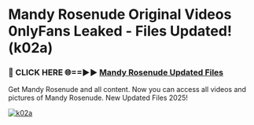 # Mandy Rosenude Original Videos 0nlyFans Leaked - Files Updated! (k02a)

<h3>🔴 CLICK HERE 🌐==►► <a href="https://tinyurl.com/y5r63du9" rel="nofollow">Mandy Rosenude Updated Files</a></h3>

Get Mandy Rosenude and all content. Now you can access all videos and pictures of Mandy Rosenude. New Updated Files 2025!

[![k02a](https://i.imgur.com/UVo9nyh.gif)](https://tinyurl.com/y5r63du9)